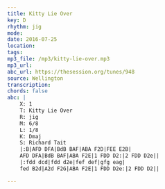 ```yaml
---
title: Kitty Lie Over
key: D
rhythm: jig
mode: 
date: 2016-07-25
location:
tags:
mp3_file: /mp3/kitty-lie-over.mp3
mp3_url: 
abc_url: https://thesession.org/tunes/948
source: Wellington
transcription:
chords: false
abc: |
    X: 1
    T: Kitty Lie Over
    R: jig
    M: 6/8
    L: 1/8
    K: Dmaj
    S: Richard Tait
    |:B|AFD DFA|BdB BAF|ABA F2D|FEE E2B|
    AFD DFA|BdB BAF|ABA F2E|1 FDD D2:|2 FDD D2e||
    |:fdd dcd|fdd d2e|fef def|gfg eag|
    fed B2d|A2d F2G|ABA F2E|1 FDD D2e:|2 FDD D2||

---
```


